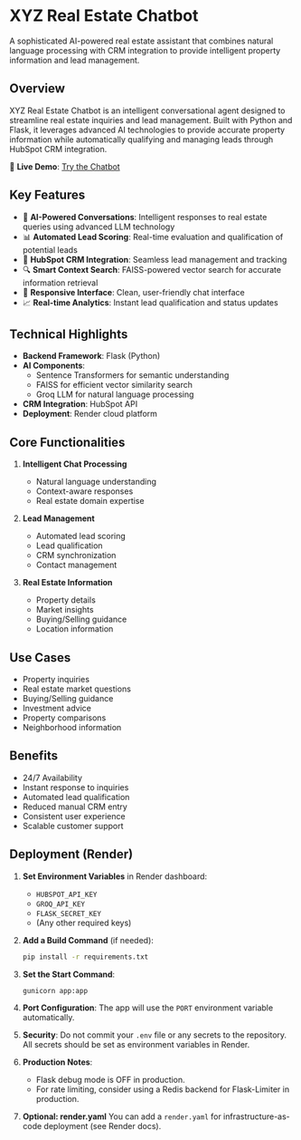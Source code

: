 # XYZ Real Estate Chatbot

A sophisticated AI-powered real estate assistant that combines natural language processing with CRM integration to provide intelligent property information and lead management.

## Overview

XYZ Real Estate Chatbot is an intelligent conversational agent designed to streamline real estate inquiries and lead management. Built with Python and Flask, it leverages advanced AI technologies to provide accurate property information while automatically qualifying and managing leads through HubSpot CRM integration.

🔗 **Live Demo**: [Try the Chatbot](https://xyz-real-state-chatbot-2.onrender.com)

## Key Features

- 🤖 **AI-Powered Conversations**: Intelligent responses to real estate queries using advanced LLM technology
- 📊 **Automated Lead Scoring**: Real-time evaluation and qualification of potential leads
- 🔄 **HubSpot CRM Integration**: Seamless lead management and tracking
- 🔍 **Smart Context Search**: FAISS-powered vector search for accurate information retrieval
- 📱 **Responsive Interface**: Clean, user-friendly chat interface
- 📈 **Real-time Analytics**: Instant lead qualification and status updates

## Technical Highlights

- **Backend Framework**: Flask (Python)
- **AI Components**: 
  - Sentence Transformers for semantic understanding
  - FAISS for efficient vector similarity search
  - Groq LLM for natural language processing
- **CRM Integration**: HubSpot API
- **Deployment**: Render cloud platform

## Core Functionalities

1. **Intelligent Chat Processing**
   - Natural language understanding
   - Context-aware responses
   - Real estate domain expertise

2. **Lead Management**
   - Automated lead scoring
   - Lead qualification
   - CRM synchronization
   - Contact management

3. **Real Estate Information**
   - Property details
   - Market insights
   - Buying/Selling guidance
   - Location information

## Use Cases

- Property inquiries
- Real estate market questions
- Buying/Selling guidance
- Investment advice
- Property comparisons
- Neighborhood information

## Benefits

- 24/7 Availability
- Instant response to inquiries
- Automated lead qualification
- Reduced manual CRM entry
- Consistent user experience
- Scalable customer support

## Deployment (Render)

1. **Set Environment Variables** in Render dashboard:
   - `HUBSPOT_API_KEY`
   - `GROQ_API_KEY`
   - `FLASK_SECRET_KEY`
   - (Any other required keys)

2. **Add a Build Command** (if needed):
   ```sh
   pip install -r requirements.txt
   ```

3. **Set the Start Command**:
   ```sh
   gunicorn app:app
   ```

4. **Port Configuration**: The app will use the `PORT` environment variable automatically.

5. **Security**: Do not commit your `.env` file or any secrets to the repository. All secrets should be set as environment variables in Render.

6. **Production Notes**:
   - Flask debug mode is OFF in production.
   - For rate limiting, consider using a Redis backend for Flask-Limiter in production.

7. **Optional: render.yaml**
   You can add a `render.yaml` for infrastructure-as-code deployment (see Render docs).
